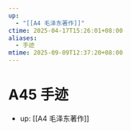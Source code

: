 ```yaml
---
up:
  - "[[A4 毛泽东著作]]"
ctime: 2025-04-17T15:26:01+08:00
aliases:
  - 手迹
mtime: 2025-09-09T12:37:20+08:00
---
```


# A45 手迹

- up: [[A4 毛泽东著作]]
